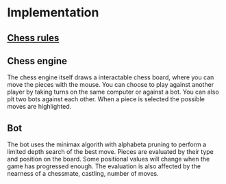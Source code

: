 # Implementation

## [Chess rules](https://en.wikipedia.org/wiki/Rules_of_chess)

## Chess engine

The chess engine itself draws a interactable chess board, where you can move the pieces with the mouse. You can choose to play against another player by taking turns on the same computer or against a bot. You can also pit two bots against each other. When a piece is selected the possible moves are highlighted.

## Bot

The bot uses the minimax algorith with alphabeta pruning to perform a limited depth search of the best move. Pieces are evaluated by their type and position on the board. Some positional values will change when the game has progressed enough. The evaluation is also affected by the nearness of a chessmate, castling, number of moves.